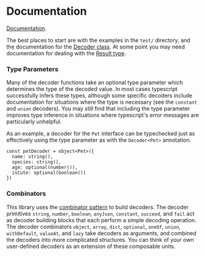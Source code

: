 # Documentation

[Documentation](https://github.com/mojotech/json-type-validation/tree/master/docs).

The best places to start are with the examples in the `test/` directory, and the
documentation for the
[Decoder class](https://github.com/mojotech/json-type-validation/blob/master/docs/classes/_decoder_.decoder.md).
At some point you may need documentation for dealing with the
[Result type](https://github.com/mojotech/json-type-validation/blob/master/docs/modules/_result_.md).

### Type Parameters

Many of the decoder functions take an optional type parameter which determines
the type of the decoded value. In most cases typescript successfully infers
these types, although some specific decoders include documentation for
situations where the type is necessary (see the `constant` and `union`
decoders). You may still find that including the type parameter improves type
inference in situations where typescript's error messages are particularly
unhelpful.

As an example, a decoder for the `Pet` interface can be typechecked just as
effectively using the type parameter as with the `Decoder<Pet>` annotation.
```
const petDecoder = object<Pet>({
  name: string(),
  species: string(),
  age: optional(number()),
  isCute: optional(boolean())
})
```

### Combinators

This library uses the [combinator pattern](https://wiki.haskell.org/Combinator_pattern)
to build decoders. The decoder primitives `string`, `number`, `boolean`,
`anyJson`, `constant`, `succeed`, and `fail` act as decoder building blocks that
each perform a simple decoding operation. The decoder combinators `object`,
`array`, `dict`, `optional`, `oneOf`, `union`, `withDefault`, `valueAt`, and
`lazy` take decoders as arguments, and combined the decoders into more
complicated structures. You can think of your own user-defined decoders as an
extension of these composable units.
